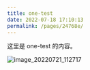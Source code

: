```yaml
---
title: one-test
date: 2022-07-18 17:10:13
permalink: /pages/24768e/
---
```


这里是 one-test 的内容。

![image_20220721_112717](https://cdn.staticaly.com/gh/eryajf/tu/main/img/image_20220721_112717.jpeg)
